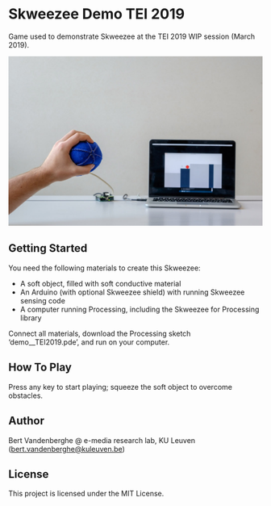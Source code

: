 # Skweezee Demo TEI 2019

Game used to demonstrate Skweezee at the TEI 2019 WIP session (March 2019).

![Demo TEI 2019](https://github.com/skweezee/Examples/blob/master/Humble/humble.jpg)

## Getting Started

You need the following materials to create this Skweezee:

* A soft object, filled with soft conductive material
* An Arduino (with optional Skweezee shield) with running Skweezee sensing code
* A computer running Processing, including the Skweezee for Processing library

Connect all materials, download the Processing sketch ‘demo__TEI2019.pde’, and run on your computer.

## How To Play

Press any key to start playing; squeeze the soft object to overcome obstacles.

## Author

Bert Vandenberghe @ e-media research lab, KU Leuven (bert.vandenberghe@kuleuven.be)

## License

This project is licensed under the MIT License.
